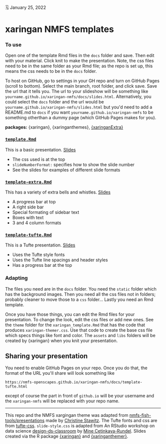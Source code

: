 :spiral_calendar: January 25, 2022 

# xaringan NMFS templates

### To use

Open one of the template Rmd files in the `docs` folder and save. Then edit with your material. Click knit to make the presentation. Note, the css files need to be in the same folder as your Rmd file; as the repo is set up, this means the css needs to be in the `docs` folder.

To host on GitHub, go to settings in your GH repo and turn on GitHub Pages (scroll to bottom). Select the main branch, root folder, and click save. Save the url that it tells you. The url to your slideshow will be something like `yourname.github.io/xaringan-nmfs/docs/slides.html`. Alternatively, you could select the `docs` folder and the url would be `yourname.github.io/xaringan-nmfs/slides.html` but you'd need to add a README.md to `docs` if you want `yourname.github.io/xaringan-nmfs` to be something otherthan a dummy page (which GitHub Pages makes for you).

**packages:** {xaringan}, {xaringanthemes}, [{xaringanExtra}](devtools::install_github("gadenbuie/xaringanExtra"))

### [`template.Rmd`](docs/template.Rmd)

This is a basic presentation. [Slides](https://nmfs-openscapes.github.io/xaringan-nmfs/docs/template.html)

* The css used is at the top
* `slideNumberFormat:` specifies how to show the slide number
* See the slides for examples of different slide formats

### [`template-extra.Rmd`](docs/template-extra.Rmd)

This has a variety of extra bells and whistles. [Slides](https://nmfs-openscapes.github.io/xaringan-nmfs/docs/template-extra.html)

* A progress bar at top
* A right side bar
* Special formating of sidebar text
* Boxes with text
* 3 and 4 column formats

### [`template-tufte.Rmd`](docs/template-tufte.Rmd)

This is a Tufte presentation. [Slides](https://nmfs-openscapes.github.io/xaringan-nmfs/docs/template-tufte.html)

* Uses the Tufte style fonts
* Uses the Tufte line spacings and header styles
* Has a progress bar at the top

### Adapting

The files you need are in the `docs` folder. You need the `static` folder which has the background images. Then you need all the css files not in folders; probably cleaner to move those to a `css` folder... Lastly you need an Rmd template.

Once you have those things, you can edit the Rmd files for your presentation. To change the look, edit the css files or add new ones. See the `theme` folder for the `xaringan_template.Rmd` that has the code that produces `xaringan-themer.css`. Use that code to create the base css file which specs things like font and color. The `assets` and `libs` folders will be created by {xaringan} when you knit your presentation.

## Sharing your presentation

You need to enable GitHub Pages on your repo. Once you do that, the format of the URL you'll share will look something like
```
https://nmfs-openscapes.github.io/xaringan-nmfs/docs/template-tufte.html
```
except of course the part in front of `github.io` will be your username and the `xaringan-nmfs` will be replaced with your repo name.

<hr>

This repo and the NMFS xargingan theme was adapted from [nmfs-fish-tools/presentations](https://github.com/nmfs-fish-tools/presentations) made by [Christine Stawitz](https://github.com/ChristineStawitz-NOAA). The Tufte fonts and css are from [tufte-css](https://github.com/edwardtufte/tufte-css). `slide-style.css` is adapted from An RStudio workshop on data science [design-ds-classroom](https://github.com/rstudio-conf-2020/design-ds-classroom) by [Mine Cetinkaya-Rundel](https://github.com/mine-cetinkaya-rundel). Slides created via the R package [{xaringan}](https://github.com/yihui/xaringan) and [{xaringanthemer}](https://pkg.garrickadenbuie.com/xaringanthemer/articles/xaringanthemer.html).
